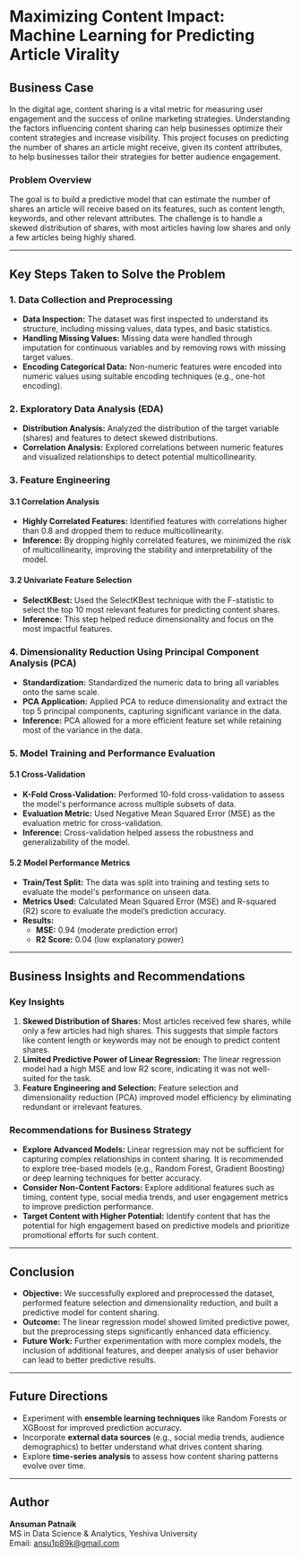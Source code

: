 # Maximizing Content Impact: Machine Learning for Predicting Article Virality

## Business Case
In the digital age, content sharing is a vital metric for measuring user engagement and the success of online marketing strategies. Understanding the factors influencing content sharing can help businesses optimize their content strategies and increase visibility. This project focuses on predicting the number of shares an article might receive, given its content attributes, to help businesses tailor their strategies for better audience engagement.

### Problem Overview
The goal is to build a predictive model that can estimate the number of shares an article will receive based on its features, such as content length, keywords, and other relevant attributes. The challenge is to handle a skewed distribution of shares, with most articles having low shares and only a few articles being highly shared.

---

## Key Steps Taken to Solve the Problem

### 1. Data Collection and Preprocessing
- **Data Inspection:** The dataset was first inspected to understand its structure, including missing values, data types, and basic statistics.
- **Handling Missing Values:** Missing data were handled through imputation for continuous variables and by removing rows with missing target values.
- **Encoding Categorical Data:** Non-numeric features were encoded into numeric values using suitable encoding techniques (e.g., one-hot encoding).

### 2. Exploratory Data Analysis (EDA)
- **Distribution Analysis:** Analyzed the distribution of the target variable (shares) and features to detect skewed distributions. 
- **Correlation Analysis:** Explored correlations between numeric features and visualized relationships to detect potential multicollinearity.

### 3. Feature Engineering
#### 3.1 Correlation Analysis
- **Highly Correlated Features:** Identified features with correlations higher than 0.8 and dropped them to reduce multicollinearity.
- **Inference:** By dropping highly correlated features, we minimized the risk of multicollinearity, improving the stability and interpretability of the model.

#### 3.2 Univariate Feature Selection
- **SelectKBest:** Used the SelectKBest technique with the F-statistic to select the top 10 most relevant features for predicting content shares.
- **Inference:** This step helped reduce dimensionality and focus on the most impactful features.

### 4. Dimensionality Reduction Using Principal Component Analysis (PCA)
- **Standardization:** Standardized the numeric data to bring all variables onto the same scale.
- **PCA Application:** Applied PCA to reduce dimensionality and extract the top 5 principal components, capturing significant variance in the data.
- **Inference:** PCA allowed for a more efficient feature set while retaining most of the variance in the data.

### 5. Model Training and Performance Evaluation
#### 5.1 Cross-Validation
- **K-Fold Cross-Validation:** Performed 10-fold cross-validation to assess the model's performance across multiple subsets of data.
- **Evaluation Metric:** Used Negative Mean Squared Error (MSE) as the evaluation metric for cross-validation.
- **Inference:** Cross-validation helped assess the robustness and generalizability of the model.

#### 5.2 Model Performance Metrics
- **Train/Test Split:** The data was split into training and testing sets to evaluate the model's performance on unseen data.
- **Metrics Used:** Calculated Mean Squared Error (MSE) and R-squared (R2) score to evaluate the model’s prediction accuracy.
- **Results:**
  - **MSE:** 0.94 (moderate prediction error)
  - **R2 Score:** 0.04 (low explanatory power)

---

## Business Insights and Recommendations

### Key Insights
1. **Skewed Distribution of Shares:** Most articles received few shares, while only a few articles had high shares. This suggests that simple factors like content length or keywords may not be enough to predict content shares.
2. **Limited Predictive Power of Linear Regression:** The linear regression model had a high MSE and low R2 score, indicating it was not well-suited for the task.
3. **Feature Engineering and Selection:** Feature selection and dimensionality reduction (PCA) improved model efficiency by eliminating redundant or irrelevant features.

### Recommendations for Business Strategy
- **Explore Advanced Models:** Linear regression may not be sufficient for capturing complex relationships in content sharing. It is recommended to explore tree-based models (e.g., Random Forest, Gradient Boosting) or deep learning techniques for better accuracy.
- **Consider Non-Content Factors:** Explore additional features such as timing, content type, social media trends, and user engagement metrics to improve prediction performance.
- **Target Content with Higher Potential:** Identify content that has the potential for high engagement based on predictive models and prioritize promotional efforts for such content.

---

## Conclusion

- **Objective:** We successfully explored and preprocessed the dataset, performed feature selection and dimensionality reduction, and built a predictive model for content sharing.
- **Outcome:** The linear regression model showed limited predictive power, but the preprocessing steps significantly enhanced data efficiency.
- **Future Work:** Further experimentation with more complex models, the inclusion of additional features, and deeper analysis of user behavior can lead to better predictive results.

---

## Future Directions
- Experiment with **ensemble learning techniques** like Random Forests or XGBoost for improved prediction accuracy.
- Incorporate **external data sources** (e.g., social media trends, audience demographics) to better understand what drives content sharing.
- Explore **time-series analysis** to assess how content sharing patterns evolve over time.

---

## Author
**Ansuman Patnaik**  
MS in Data Science & Analytics, Yeshiva University  
Email: ansu1p89k@gmail.com
